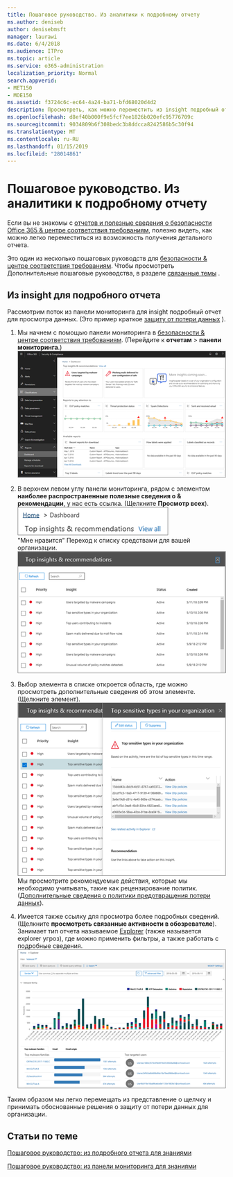 ```yaml
---
title: Пошаговое руководство. Из аналитики к подробному отчету
ms.author: deniseb
author: denisebmsft
manager: laurawi
ms.date: 6/4/2018
ms.audience: ITPro
ms.topic: article
ms.service: o365-administration
localization_priority: Normal
search.appverid:
- MET150
- MOE150
ms.assetid: f3724c6c-ec64-4a24-ba71-bfd68020d4d2
description: Просмотреть, как можно переместить из insight подробный отчет о безопасности &amp; центре соответствия требованиям пример предотвращения потери данных.
ms.openlocfilehash: d8ef40b000f9e5fcf7ee1826b020efc95776709c
ms.sourcegitcommit: 9034809b6f308bedc3b8ddcca8242586b5c30f94
ms.translationtype: MT
ms.contentlocale: ru-RU
ms.lasthandoff: 01/15/2019
ms.locfileid: "28014861"
---
```

# <a name="walkthrough---from-an-insight-to-a-detailed-report"></a>Пошаговое руководство. Из аналитики к подробному отчету

Если вы не знакомы с [отчетов и полезные сведения о безопасности Office 365 &amp; центре соответствия требованиям](reports-and-insights-in-security-and-compliance.md), полезно видеть, как можно легко переместиться из возможность получения детального отчета. 
  
Это один из несколько пошаговых руководств для [безопасности &amp; центре соответствия требованиям](https://protection.office.com). Чтобы просмотреть Дополнительные пошаговые руководства, в разделе [связанные темы](#related-topics) . 
  
## <a name="from-an-insight-to-a-detailed-report"></a>Из insight для подробного отчета

Рассмотрим поток из панели мониторинга для insight подробный отчет для просмотра данных. (Это пример краткое [защиту от потери данных](data-loss-prevention-policies.md) ). 
  
1. Мы начнем с помощью панели мониторинга в [безопасности &amp; центре соответствия требованиям](https://protection.office.com). (Перейдите к **отчетам** \> **панели мониторинга**.)<br/>![В разделе Безопасность &amp; центре соответствия требованиям, выберите отчеты о \> панели мониторинга](media/2a668c3d-3fa3-4e37-8149-46989b33ae8c.png)
  
2. В верхнем левом углу панели мониторинга, рядом с элементом **наиболее распространенные полезные сведения о &amp; рекомендации**, у нас есть ссылка. (Щелкните **Просмотр всех**).<br/>![В системы &amp; центре соответствия требованиям, выберите отчеты о \> панели мониторинга для просмотра верхней исследования](media/9bb64e11-494f-40a4-ab3d-8d3c7789f300.png)<br/>"Мне нравится" Переход к списку средствами для вашей организации.<br/>![В разделе Безопасность &amp; центре соответствия требованиям, могут просматривать все полезные сведения о в список](media/1289af77-bf5a-444a-97a1-03d8a83f75a9.png)
  
3. Выбор элемента в списке откроется область, где можно просмотреть дополнительные сведения об этом элементе. (Щелкните элемент).<br/>![Подробные сведения для выбранного знаниями](media/dcbb389f-23b0-4031-b789-4a49068af85a.png)<br/>Мы просмотрите рекомендуемые действия, которые мы необходимо учитывать, такие как рецензирование политик. ([Дополнительные сведения о политики предотвращения потери данных](data-loss-prevention-policies.md)).
    
4. Имеется также ссылку для просмотра более подробных сведений. (Щелкните **просмотреть связанные активности в обозревателе**).<br/>Занимает тип отчета называемое [Explorer](use-explorer-in-security-and-compliance.md) (также называется explorer угроз), где можно применить фильтры, а также работать с подробные сведения.<br/>![Представление проводника с более подробные сведения о выбранных знаниями](media/3ad15b15-7158-44b7-beda-013351bd868e.png)
  
Таким образом мы легко перемещать из представление о щелчку и принимать обоснованные решения о защиту от потери данных для организации.
  
## <a name="related-topics"></a>Статьи по теме

[Пошаговое руководство: из подробного отчета для знаниями](from-a-detailed-report-to-an-insight.md)
  
[Пошаговое руководство: из панели мониторинга для знаниями](from-a-dashboard-to-an-insight.md)
  

